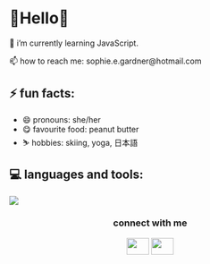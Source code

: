 <h1>🌸Hello🌸</h1>

<p>🌱 i’m currently learning JavaScript.</p>
<p>📫 how to reach me: sophie.e.gardner@hotmail.com</p>

<h2>⚡ fun facts:</h2>
<ul>
  <li>😄 pronouns: she/her</li>
  <li>😋 favourite food: peanut butter</li>
  <li>⛷️ hobbies: skiing, yoga, 日本語</li>
</ul> 

<h2>💻 languages and tools:</h2>
 <p align="left">
  <a href="https://skillicons.dev">
    <img src="https://skillicons.dev/icons?i=html,css,js,bootstrap,git,github,vscode&theme=light"/>
  </a>
</p>
</p>

<h3 align="middle">connect with me</h3>
<p align="middle">
  <a href="your link" target="blank"><img align="center" src="https://cdn.jsdelivr.net/npm/simple-icons@3.0.1/icons/twitter.svg" alt="" height="30" width="40" /></a>
<a href="your link" target="blank"><img align="center" src="https://cdn.jsdelivr.net/npm/simple-icons@3.0.1/icons/linkedin.svg" alt="" height="30" width="40" /></a>
</p>





<!--
**seggie3/seggie3** is a ✨ _special_ ✨ repository because its `README.md` (this file) appears on your GitHub profile.

Here are some ideas to get you started:

- 🔭 I’m currently working on ...
- 🌱 I’m currently learning ...
- 👯 I’m looking to collaborate on ...
- 🤔 I’m looking for help with ...
- 💬 Ask me about ...
- 📫 How to reach me: ...
- 😄 Pronouns: ...
- ⚡ Fun fact: ...
-->
